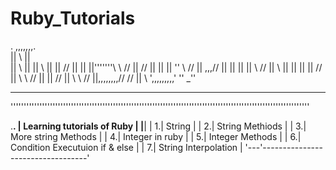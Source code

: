 # Ruby_Tutorials

.
                           ,,,,,,,.                              
                          ||      \\                      ||             
                          ||       \\                     ||
                          ||        \\                    ||
                          ||        //   ||           ||  ||'''''''\\    \\     //
                          ||      //     ||           ||  ||        ''    \\   //
                          || ,,,//       ||           ||  ||        ||     \\ //
                          ||    \\       ||           ||  ||        ||      //
                          ||     \\      \\           //  ||        ||     //
                          ||      \\      \\         //   ||,,,,,,,,//    //
                          ||       \\      ',,,,,,,,,'    ''            _''
                    
__________________________________________________________________________________________________________________
''''''''''''''''''''''''''''''''''''''''''''''''''''''''''''''''''''''''''''''''''''''''''''''''''''''''''''''''''

.______________________________________.
|     Learning tutorials of Ruby       |
|______________________________________|
| 1.| String                           |
| 2.| String Methiods                  |
| 3.| More string Methods              |
| 4.| Integer in ruby                  | 
| 5.| Integer Methods                  | 
| 6.| Condition Executuion if & else   |
| 7.| String Interpolation             |
'---'----------------------------------'
